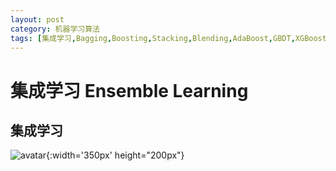 ```yaml
---
layout: post
category: 机器学习算法
tags: [集成学习,Bagging,Boosting,Stacking,Blending,AdaBoost,GBDT,XGBoost,LightGBM,CatBoost]
---
```



集成学习  Ensemble Learning
===============

## 集成学习

![avatar](https://gwfp.github.io/static/images/19/09/14/EnsembleLearning.jpg){:width='350px' height="200px"}
